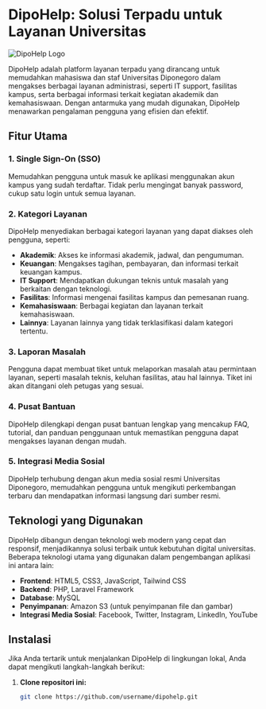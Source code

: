 # DipoHelp: Solusi Terpadu untuk Layanan Universitas

![DipoHelp Logo](assets/img/dipohelp_bg.png)

DipoHelp adalah platform layanan terpadu yang dirancang untuk memudahkan mahasiswa dan staf Universitas Diponegoro dalam mengakses berbagai layanan administrasi, seperti IT support, fasilitas kampus, serta berbagai informasi terkait kegiatan akademik dan kemahasiswaan. Dengan antarmuka yang mudah digunakan, DipoHelp menawarkan pengalaman pengguna yang efisien dan efektif.

## Fitur Utama

### 1. **Single Sign-On (SSO)**
   Memudahkan pengguna untuk masuk ke aplikasi menggunakan akun kampus yang sudah terdaftar. Tidak perlu mengingat banyak password, cukup satu login untuk semua layanan.

### 2. **Kategori Layanan**
   DipoHelp menyediakan berbagai kategori layanan yang dapat diakses oleh pengguna, seperti:
   - **Akademik**: Akses ke informasi akademik, jadwal, dan pengumuman.
   - **Keuangan**: Mengakses tagihan, pembayaran, dan informasi terkait keuangan kampus.
   - **IT Support**: Mendapatkan dukungan teknis untuk masalah yang berkaitan dengan teknologi.
   - **Fasilitas**: Informasi mengenai fasilitas kampus dan pemesanan ruang.
   - **Kemahasiswaan**: Berbagai kegiatan dan layanan terkait kemahasiswaan.
   - **Lainnya**: Layanan lainnya yang tidak terklasifikasi dalam kategori tertentu.

### 3. **Laporan Masalah**
   Pengguna dapat membuat tiket untuk melaporkan masalah atau permintaan layanan, seperti masalah teknis, keluhan fasilitas, atau hal lainnya. Tiket ini akan ditangani oleh petugas yang sesuai.

### 4. **Pusat Bantuan**
   DipoHelp dilengkapi dengan pusat bantuan lengkap yang mencakup FAQ, tutorial, dan panduan penggunaan untuk memastikan pengguna dapat mengakses layanan dengan mudah.

### 5. **Integrasi Media Sosial**
   DipoHelp terhubung dengan akun media sosial resmi Universitas Diponegoro, memudahkan pengguna untuk mengikuti perkembangan terbaru dan mendapatkan informasi langsung dari sumber resmi.

## Teknologi yang Digunakan

DipoHelp dibangun dengan teknologi web modern yang cepat dan responsif, menjadikannya solusi terbaik untuk kebutuhan digital universitas. Beberapa teknologi utama yang digunakan dalam pengembangan aplikasi ini antara lain:
- **Frontend**: HTML5, CSS3, JavaScript, Tailwind CSS
- **Backend**: PHP, Laravel Framework
- **Database**: MySQL
- **Penyimpanan**: Amazon S3 (untuk penyimpanan file dan gambar)
- **Integrasi Media Sosial**: Facebook, Twitter, Instagram, LinkedIn, YouTube

## Instalasi

Jika Anda tertarik untuk menjalankan DipoHelp di lingkungan lokal, Anda dapat mengikuti langkah-langkah berikut:

1. **Clone repositori ini:**
   ```bash
   git clone https://github.com/username/dipohelp.git
